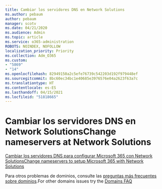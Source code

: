 ```yaml
---
title: Cambiar los servidores DNS en Network Solutions
ms.author: pebaum
author: pebaum
manager: scotv
ms.date: 04/21/2020
ms.audience: Admin
ms.topic: article
ms.service: o365-administration
ROBOTS: NOINDEX, NOFOLLOW
localization_priority: Priority
ms.collection: Adm_O365
ms.custom:
- "5869"
- "14"
ms.openlocfilehash: 82949150a2c5efe76739c542203d192f979448ef
ms.sourcegitcommit: 8bc60ec34bc1e40685e3976576e04a2623f63a7c
ms.translationtype: HT
ms.contentlocale: es-ES
ms.lasthandoff: 04/15/2021
ms.locfileid: "51818665"
---
```

# <a name="change-nameservers-at-network-solutions"></a><span data-ttu-id="67288-102">Cambiar los servidores DNS en Network Solutions</span><span class="sxs-lookup"><span data-stu-id="67288-102">Change nameservers at Network Solutions</span></span>

[<span data-ttu-id="67288-103">Cambiar los servidores DNS para configurar Microsoft 365 con Network Solutions</span><span class="sxs-lookup"><span data-stu-id="67288-103">Change nameservers to setup Microsoft 365 with Network Solutions</span></span>](https://docs.microsoft.com/microsoft-365/admin/dns/change-nameservers-at-network-solutions?view=o365-worldwide)

<span data-ttu-id="67288-104">Para otros problemas de dominios, consulte las [preguntas más frecuentes sobre dominios](https://docs.microsoft.com/microsoft-365/admin/setup/domains-faq?view=o365-worldwide).</span><span class="sxs-lookup"><span data-stu-id="67288-104">For other domains issues try the [Domains FAQ](https://docs.microsoft.com/microsoft-365/admin/setup/domains-faq?view=o365-worldwide)</span></span>